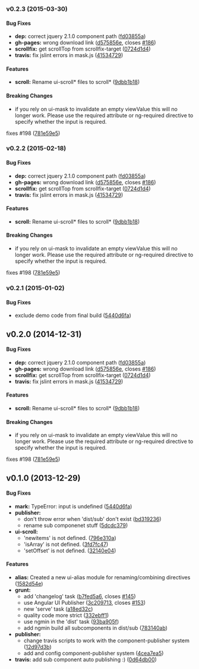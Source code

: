 <a name="v0.2.3"></a>
### v0.2.3 (2015-03-30)


#### Bug Fixes

* **dep:** correct jquery 2.1.0 component path ([fd03855a](http://github.com/angular-ui/ui-utils/commit/fd03855ac336d00ce19685f4df90b862e2f5c9b4))
* **gh-pages:** wrong download link ([d575856e](http://github.com/angular-ui/ui-utils/commit/d575856e9ce575d40015d532d8a3684521f5d26d), closes [#186](http://github.com/angular-ui/ui-utils/issues/186))
* **scrollfix:** get scrollTop from scrollfix-target ([0724d1d4](http://github.com/angular-ui/ui-utils/commit/0724d1d41593d3d89ecd015026576570360f2f20))
* **travis:** fix jslint errors in mask.js ([41534729](http://github.com/angular-ui/ui-utils/commit/415347293d7200d8fc4a14b99e9744249e6c80da))


#### Features

* **scroll:** Rename ui-scroll* files to scroll* ([9dbb1b18](http://github.com/angular-ui/ui-utils/commit/9dbb1b185ac51bdce834405f7b43e514ad29d978))


#### Breaking Changes

* if you rely on ui-mask to invalidate an empty viewValue
this will no longer work. Please use the required attribute or ng-required
directive to specify whether the input is required.

fixes #198
 ([781e59e5](http://github.com/angular-ui/ui-utils/commit/781e59e5a1fa72db91eca6a257408ffe72da0c57))

<a name="v0.2.2"></a>
### v0.2.2 (2015-02-18)


#### Bug Fixes

* **dep:** correct jquery 2.1.0 component path ([fd03855a](http://github.com/angular-ui/ui-utils/commit/fd03855ac336d00ce19685f4df90b862e2f5c9b4))
* **gh-pages:** wrong download link ([d575856e](http://github.com/angular-ui/ui-utils/commit/d575856e9ce575d40015d532d8a3684521f5d26d), closes [#186](http://github.com/angular-ui/ui-utils/issues/186))
* **scrollfix:** get scrollTop from scrollfix-target ([0724d1d4](http://github.com/angular-ui/ui-utils/commit/0724d1d41593d3d89ecd015026576570360f2f20))
* **travis:** fix jslint errors in mask.js ([41534729](http://github.com/angular-ui/ui-utils/commit/415347293d7200d8fc4a14b99e9744249e6c80da))


#### Features

* **scroll:** Rename ui-scroll* files to scroll* ([9dbb1b18](http://github.com/angular-ui/ui-utils/commit/9dbb1b185ac51bdce834405f7b43e514ad29d978))


#### Breaking Changes

* if you rely on ui-mask to invalidate an empty viewValue
this will no longer work. Please use the required attribute or ng-required
directive to specify whether the input is required.

fixes #198
 ([781e59e5](http://github.com/angular-ui/ui-utils/commit/781e59e5a1fa72db91eca6a257408ffe72da0c57))

<a name="v0.2.1"></a>
### v0.2.1 (2015-01-02)

#### Bug Fixes

* exclude demo code from final build ([5440d6fa](http://github.com/angular-ui/ui-utils/commit/8c91c5e1f4e43baf9bb910e39640586497ac06d0))

<a name="v0.2.0"></a>
## v0.2.0 (2014-12-31)


#### Bug Fixes

* **dep:** correct jquery 2.1.0 component path ([fd03855a](http://github.com/angular-ui/ui-utils/commit/fd03855ac336d00ce19685f4df90b862e2f5c9b4))
* **gh-pages:** wrong download link ([d575856e](http://github.com/angular-ui/ui-utils/commit/d575856e9ce575d40015d532d8a3684521f5d26d), closes [#186](http://github.com/angular-ui/ui-utils/issues/186))
* **scrollfix:** get scrollTop from scrollfix-target ([0724d1d4](http://github.com/angular-ui/ui-utils/commit/0724d1d41593d3d89ecd015026576570360f2f20))
* **travis:** fix jslint errors in mask.js ([41534729](http://github.com/angular-ui/ui-utils/commit/415347293d7200d8fc4a14b99e9744249e6c80da))


#### Features

* **scroll:** Rename ui-scroll* files to scroll* ([9dbb1b18](http://github.com/angular-ui/ui-utils/commit/9dbb1b185ac51bdce834405f7b43e514ad29d978))


#### Breaking Changes

* if you rely on ui-mask to invalidate an empty viewValue
this will no longer work. Please use the required attribute or ng-required
directive to specify whether the input is required.

fixes #198
 ([781e59e5](http://github.com/angular-ui/ui-utils/commit/781e59e5a1fa72db91eca6a257408ffe72da0c57))

<a name="v0.1.0"></a>
## v0.1.0 (2013-12-29)


#### Bug Fixes

* **mark:** TypeError: input is undefined ([5440d6fa](http://github.com/angular-ui/ui-utils/commit/5440d6fa8514ee86efc480b0abbf66cf244889ad))
* **publisher:**
  * don't throw error when 'dist/sub' don't exist ([bd319236](http://github.com/angular-ui/ui-utils/commit/bd31923668c0ea80311b9dbe7d72bfbe55956325))
  * rename sub componenet stuff ([5dcdc379](http://github.com/angular-ui/ui-utils/commit/5dcdc3794efe66112522415aafe9ebe965a274f6))
* **ui-scroll:**
  * 'newitems' is not defined. ([796e310a](http://github.com/angular-ui/ui-utils/commit/796e310a26ac43a248c0c732877242890fdda2be))
  * 'isArray' is not defined. ([3fd7fc47](http://github.com/angular-ui/ui-utils/commit/3fd7fc47de7d05460a55ca42e4afec60d8e8cc4d))
  * 'setOffset' is not defined. ([32140e04](http://github.com/angular-ui/ui-utils/commit/32140e04be176c4b2a5954d2cf8e9ec3c48a6f5c))


#### Features

* **alias:** Created a new ui-alias module for renaming/combining directives ([1582d54e](http://github.com/angular-ui/ui-utils/commit/1582d54ecaf81cb516a28368c0d409b5d5fe7da9))
* **grunt:**
  * add 'changelog' task ([b7fed5a6](http://github.com/angular-ui/ui-utils/commit/b7fed5a6026121d0098f892aa0a221c0d9c14d56), closes [#145](http://github.com/angular-ui/ui-utils/issues/145))
  * use Angular UI Publisher ([3c209713](http://github.com/angular-ui/ui-utils/commit/3c20971307e50741f88da21cb638077237e56da2), closes [#153](http://github.com/angular-ui/ui-utils/issues/153))
  * new 'serve' task ([a18ed32c](http://github.com/angular-ui/ui-utils/commit/a18ed32ce134acabe7adc79b41e82ed6c52109ed))
  * quality code more strict ([332ebff1](http://github.com/angular-ui/ui-utils/commit/332ebff1fdc7edf4d44d64f4796ec2f70e90947f))
  * use ngmin in the 'dist' task ([93ba905f](http://github.com/angular-ui/ui-utils/commit/93ba905fadfd4d0970d384f7978e19a3561cea65))
  * add ngmin build all subcomponents in dist/sub ([783140ab](http://github.com/angular-ui/ui-utils/commit/783140abe1b8d6c0f842eceb7fc24a0f16d73ca5))
* **publisher:**
  * change travis scripts to work with the component-publisher system ([12d97d3b](http://github.com/angular-ui/ui-utils/commit/12d97d3bf88da86875141093fc164f1537d0dfe2))
  * add and config component-publisher system ([4cea7ea5](http://github.com/angular-ui/ui-utils/commit/4cea7ea5bb4c47ad74c4f5123121a2896bf6f717))
* **travis:** add sub component auto publishing :) ([0d64db00](http://github.com/angular-ui/ui-utils/commit/0d64db00a5c50816cbf0b022aa5607fee29d5e2a))
